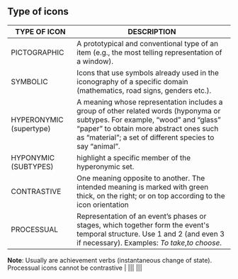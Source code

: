 ## Type of icons
|TYPE OF ICON | DESCRIPTION|
|--------------|------------|
 |PICTOGRAPHIC |A prototypical and conventional type of an item (e.g., the most telling representation of a window).|
 |SYMBOLIC|Icons that use symbols already used in the iconography of a specific domain (mathematics, road signs, genders etc.).|
 |HYPERONYMIC (supertype)|A meaning whose representation includes a group of other related words (hyponyma or subtypes. For example, “wood” and “glass” “paper” to obtain more abstract ones such as “material”;  a set of different species to say “animal”. |
 |HYPONYMIC (SUBTYPES)|highlight a specific member of the hyperonymic set.|
 |CONTRASTIVE|One meaning opposite to another. The intended meaning is marked with green thick, on the right; or on top according to the icon orientation|
 |PROCESSUAL|Representation of an event’s phases or stages, which together form the event's temporal structure. Use 1 and 2 (and even 3 if necessary). Examples: *To take*,*to choose*.|
**Note**: Usually are achievement verbs (instantaneous change of state). Processual icons cannot be contrastive
|
 |||
 |||
 
 
